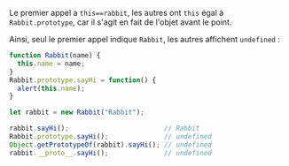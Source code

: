 
Le premier appel a `this==rabbit`, les autres ont `this` égal à `Rabbit.prototype`, car il s'agit en fait de l'objet avant le point.

Ainsi, seul le premier appel indique `Rabbit`, les autres affichent `undefined` :

```js run
function Rabbit(name) {
  this.name = name;
}
Rabbit.prototype.sayHi = function() {
  alert(this.name);
}

let rabbit = new Rabbit("Rabbit");

rabbit.sayHi();                        // Rabbit
Rabbit.prototype.sayHi();              // undefined
Object.getPrototypeOf(rabbit).sayHi(); // undefined
rabbit.__proto__.sayHi();              // undefined
```
